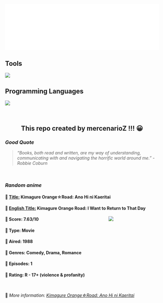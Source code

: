 
<img src="svg/nai.svg" />

<p>
  <h2>Tools</h2>
  <a href="https://skillicons.dev">
    <img src="https://skillicons.dev/icons?i=git,bash,vim,ubuntu,tensorflow,pytorch,docker,raspberrypi" />
  </a>

  <br />

  <h2>Programming Languages</h2>

  <a href="https://skillicons.dev">
    <img src="https://skillicons.dev/icons?i=python,c,cpp" />
  </a>
</p>

<br />

<h2 align="center">This repo created by mercenarioZ !!! 😀</h2>
<h3><i>Good Quote</i></h3>

<blockquote>
<i>
“Books, both read and written, are my way of understanding, communicating with and navigating the horrific world around me.” - Robbie Coburn
</i>
</blockquote>

<br />

<h3><i>Random anime</i></h3>

<h4>
  <strong>🥭 <u>Title:</u></strong> Kimagure Orange☆Road: Ano Hi ni Kaeritai
</h4>

<h4>🌿 <u>English Title:</u> Kimagure Orange Road: I Want to Return to That Day</h4>

<img align="right" width="165" src=https://cdn.myanimelist.net/images/anime/1142/106021.jpg />

<h4>🌱 Score: 7.63/10</h4>

<h4>🌲 Type: Movie</h4>

<h4>🌴 Aired: 1988</h4>

<h4>🌵 Genres: Comedy, Drama, Romance</h4>

<h4>🥑 Episodes: 1</h4>

<h4>🍏 Rating: R - 17+ (violence & profanity)</h4>

<br />

🍂 *More information: [Kimagure Orange☆Road: Ano Hi ni Kaeritai](https://myanimelist.net/anime/2454/Kimagure_Orange☆Road__Ano_Hi_ni_Kaeritai)*
    